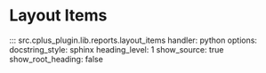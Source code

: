 # Layout Items

::: src.cplus_plugin.lib.reports.layout_items
    handler: python
    options:
        docstring_style: sphinx
        heading_level: 1
        show_source: true
        show_root_heading: false